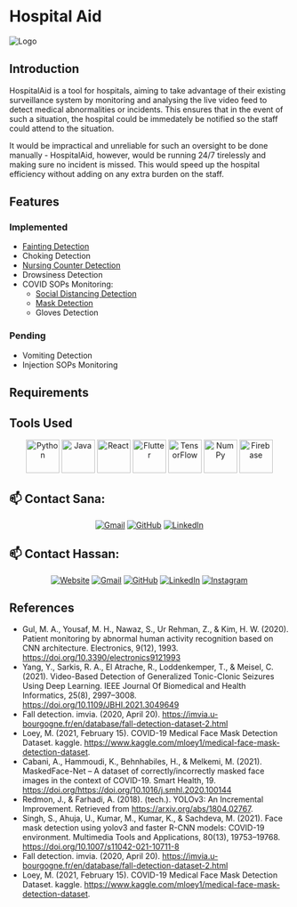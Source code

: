 # Hospital Aid

![Logo](https://github.com/HxnDev/HospitalAid/blob/main/Logo/Hospital%20Aid%20Logo.png)

## Introduction
HospitalAid is a tool for hospitals, aiming to take advantage of their existing surveillance system by monitoring and analysing the live video feed to detect medical abnormalities or incidents. This ensures that in the event of such a situation, the hospital could be immedately be notified so the staff could attend to the situation. 

It would be impractical and unreliable for such an oversight to be done manually - HospitalAid, however, would be running 24/7 tirelessly and making sure no incident is missed. This would speed up the hospital efficiency without adding on any extra burden on the staff.

## Features

### Implemented
- [Fainting Detection](https://github.com/HxnDev/HospitalAid/tree/main/Fainting%20Detection)
- Choking Detection
- [Nursing Counter Detection](https://github.com/HxnDev/HospitalAid/blob/main/Nursing%20Counter%20Monitoring)
- Drowsiness Detection
- COVID SOPs Monitoring:
  - [Social Distancing Detection](https://github.com/HxnDev/HospitalAid/tree/main/Social%20Distancing%20Monitoring)
  - [Mask Detection](https://github.com/HxnDev/HospitalAid/tree/main/Mask%20Detection)
  - Gloves Detection

### Pending
- Vomiting Detection
- Injection SOPs Monitoring

## Requirements

## Tools Used
<p align="center">
<img src="https://cdn.worldvectorlogo.com/logos/python-5.svg" alt="Python" width="60" height="60"/> 
<img src="https://cdn.worldvectorlogo.com/logos/java-14.svg" alt="Java" width="60" height="60"/> 
<img src="https://cdn.worldvectorlogo.com/logos/react-2.svg" alt="React"  width="60" height="60"/> 
<img src="https://cdn.worldvectorlogo.com/logos/flutter.svg" alt="Flutter"  width="60" height="60"/> 
<img src="https://cdn.worldvectorlogo.com/logos/tensorflow-2.svg" alt="TensorFlow"  width="60" height="60"/> 
<img src="https://cdn.worldvectorlogo.com/logos/numpy-1.svg" alt="NumPy"  width="60" height="60"/> 
<img src="https://cdn.worldvectorlogo.com/logos/firebase-1.svg" alt="Firebase"  width="60" height="60"/> 
												      </p>

## 📫 Contact Sana: 
<p align="center">
	<a href="mailto:sanakahnn@gmail.com"><img src="https://img.icons8.com/bubbles/50/000000/gmail.png" alt="Gmail"/></a>
	<a href="https://github.com/sanaa-khan"><img src="https://img.icons8.com/bubbles/50/000000/github.png" alt="GitHub"/></a>
	<a href="https://www.linkedin.com/in/sana-khan-95a9771b3/"><img src="https://img.icons8.com/bubbles/50/000000/linkedin.png" alt="LinkedIn"/></a>
	
</p>

## 📫 Contact Hassan: 
<p align="center">
  <a href="http://www.hxndev.com/"><img src="https://img.icons8.com/bubbles/50/000000/web.png" alt="Website"/></a>
	<a href="mailto:chhxnshah@gmail.com"><img src="https://img.icons8.com/bubbles/50/000000/gmail.png" alt="Gmail"/></a>
	<a href="https://github.com/HxnDev"><img src="https://img.icons8.com/bubbles/50/000000/github.png" alt="GitHub"/></a>
	<a href="https://www.linkedin.com/in/hassan-shahzad-2a6617212/"><img src="https://img.icons8.com/bubbles/50/000000/linkedin.png" alt="LinkedIn"/></a>
	<a href="https://www.instagram.com/hxn_photography/?hl=en"><img src="https://img.icons8.com/bubbles/50/000000/instagram.png" alt="Instagram"/></a>
	
</p>

## References
- Gul, M. A., Yousaf, M. H., Nawaz, S., Ur Rehman, Z., & Kim, H. W. (2020). Patient monitoring by abnormal human activity recognition based on CNN architecture. Electronics, 9(12), 1993. https://doi.org/10.3390/electronics9121993 
- Yang, Y., Sarkis, R. A., El Atrache, R., Loddenkemper, T., & Meisel, C. (2021). Video-Based Detection of Generalized Tonic-Clonic Seizures Using Deep Learning. IEEE Journal Of Biomedical and Health Informatics, 25(8), 2997–3008. https://doi.org/10.1109/JBHI.2021.3049649 
- Fall detection. imvia. (2020, April 20). https://imvia.u-bourgogne.fr/en/database/fall-detection-dataset-2.html
- Loey, M. (2021, February 15). COVID-19 Medical Face Mask Detection Dataset. kaggle. https://www.kaggle.com/mloey1/medical-face-mask-detection-dataset.
- Cabani, A., Hammoudi, K., Behnhabiles, H., & Melkemi, M. (2021). MaskedFace-Net – A dataset of correctly/incorrectly masked face images in the context of COVID-19. Smart Health, 19. https://doi.org/https://doi.org/10.1016/j.smhl.2020.100144
- Redmon, J., & Farhadi, A. (2018). (tech.). YOLOv3: An Incremental Improvement. Retrieved from https://arxiv.org/abs/1804.02767. 
- Singh, S., Ahuja, U., Kumar, M., Kumar, K., & Sachdeva, M. (2021). Face mask detection using yolov3 and faster R-CNN models: COVID-19 environment. Multimedia Tools and Applications, 80(13), 19753–19768. https://doi.org/10.1007/s11042-021-10711-8 
- Fall detection. imvia. (2020, April 20). https://imvia.u-bourgogne.fr/en/database/fall-detection-dataset-2.html
- Loey, M. (2021, February 15). COVID-19 Medical Face Mask Detection Dataset. kaggle. https://www.kaggle.com/mloey1/medical-face-mask-detection-dataset.
